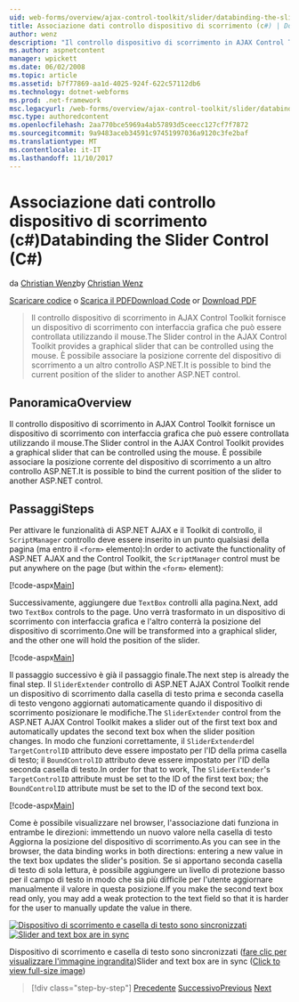 ```yaml
---
uid: web-forms/overview/ajax-control-toolkit/slider/databinding-the-slider-control-cs
title: Associazione dati controllo dispositivo di scorrimento (c#) | Documenti Microsoft
author: wenz
description: "Il controllo dispositivo di scorrimento in AJAX Control Toolkit fornisce un dispositivo di scorrimento con interfaccia grafica che può essere controllata utilizzando il mouse. È possibile associare la posizione corrente..."
ms.author: aspnetcontent
manager: wpickett
ms.date: 06/02/2008
ms.topic: article
ms.assetid: b7f77869-aa1d-4025-924f-622c57112db6
ms.technology: dotnet-webforms
ms.prod: .net-framework
msc.legacyurl: /web-forms/overview/ajax-control-toolkit/slider/databinding-the-slider-control-cs
msc.type: authoredcontent
ms.openlocfilehash: 2aa770bce5969a4ab57893d5ceecc127cf7f7872
ms.sourcegitcommit: 9a9483aceb34591c97451997036a9120c3fe2baf
ms.translationtype: MT
ms.contentlocale: it-IT
ms.lasthandoff: 11/10/2017
---
```

<a name="databinding-the-slider-control-c"></a><span data-ttu-id="7af81-104">Associazione dati controllo dispositivo di scorrimento (c#)</span><span class="sxs-lookup"><span data-stu-id="7af81-104">Databinding the Slider Control (C#)</span></span>
====================
<span data-ttu-id="7af81-105">da [Christian Wenz](https://github.com/wenz)</span><span class="sxs-lookup"><span data-stu-id="7af81-105">by [Christian Wenz](https://github.com/wenz)</span></span>

<span data-ttu-id="7af81-106">[Scaricare codice](http://download.microsoft.com/download/9/3/f/93f8daea-bebd-4821-833b-95205389c7d0/Slider0.cs.zip) o [Scarica il PDF](http://download.microsoft.com/download/2/d/c/2dc10e34-6983-41d4-9c08-f78f5387d32b/slider0CS.pdf)</span><span class="sxs-lookup"><span data-stu-id="7af81-106">[Download Code](http://download.microsoft.com/download/9/3/f/93f8daea-bebd-4821-833b-95205389c7d0/Slider0.cs.zip) or [Download PDF](http://download.microsoft.com/download/2/d/c/2dc10e34-6983-41d4-9c08-f78f5387d32b/slider0CS.pdf)</span></span>

> <span data-ttu-id="7af81-107">Il controllo dispositivo di scorrimento in AJAX Control Toolkit fornisce un dispositivo di scorrimento con interfaccia grafica che può essere controllata utilizzando il mouse.</span><span class="sxs-lookup"><span data-stu-id="7af81-107">The Slider control in the AJAX Control Toolkit provides a graphical slider that can be controlled using the mouse.</span></span> <span data-ttu-id="7af81-108">È possibile associare la posizione corrente del dispositivo di scorrimento a un altro controllo ASP.NET.</span><span class="sxs-lookup"><span data-stu-id="7af81-108">It is possible to bind the current position of the slider to another ASP.NET control.</span></span>


## <a name="overview"></a><span data-ttu-id="7af81-109">Panoramica</span><span class="sxs-lookup"><span data-stu-id="7af81-109">Overview</span></span>

<span data-ttu-id="7af81-110">Il controllo dispositivo di scorrimento in AJAX Control Toolkit fornisce un dispositivo di scorrimento con interfaccia grafica che può essere controllata utilizzando il mouse.</span><span class="sxs-lookup"><span data-stu-id="7af81-110">The Slider control in the AJAX Control Toolkit provides a graphical slider that can be controlled using the mouse.</span></span> <span data-ttu-id="7af81-111">È possibile associare la posizione corrente del dispositivo di scorrimento a un altro controllo ASP.NET.</span><span class="sxs-lookup"><span data-stu-id="7af81-111">It is possible to bind the current position of the slider to another ASP.NET control.</span></span>

## <a name="steps"></a><span data-ttu-id="7af81-112">Passaggi</span><span class="sxs-lookup"><span data-stu-id="7af81-112">Steps</span></span>

<span data-ttu-id="7af81-113">Per attivare le funzionalità di ASP.NET AJAX e il Toolkit di controllo, il `ScriptManager` controllo deve essere inserito in un punto qualsiasi della pagina (ma entro il `<form>` elemento):</span><span class="sxs-lookup"><span data-stu-id="7af81-113">In order to activate the functionality of ASP.NET AJAX and the Control Toolkit, the `ScriptManager` control must be put anywhere on the page (but within the `<form>` element):</span></span>

[!code-aspx[Main](databinding-the-slider-control-cs/samples/sample1.aspx)]

<span data-ttu-id="7af81-114">Successivamente, aggiungere due `TextBox` controlli alla pagina.</span><span class="sxs-lookup"><span data-stu-id="7af81-114">Next, add two `TextBox` controls to the page.</span></span> <span data-ttu-id="7af81-115">Uno verrà trasformato in un dispositivo di scorrimento con interfaccia grafica e l'altro conterrà la posizione del dispositivo di scorrimento.</span><span class="sxs-lookup"><span data-stu-id="7af81-115">One will be transformed into a graphical slider, and the other one will hold the position of the slider.</span></span>

[!code-aspx[Main](databinding-the-slider-control-cs/samples/sample2.aspx)]

<span data-ttu-id="7af81-116">Il passaggio successivo è già il passaggio finale.</span><span class="sxs-lookup"><span data-stu-id="7af81-116">The next step is already the final step.</span></span> <span data-ttu-id="7af81-117">Il `SliderExtender` controllo di ASP.NET AJAX Control Toolkit rende un dispositivo di scorrimento dalla casella di testo prima e seconda casella di testo vengono aggiornati automaticamente quando il dispositivo di scorrimento posizionare le modifiche.</span><span class="sxs-lookup"><span data-stu-id="7af81-117">The `SliderExtender` control from the ASP.NET AJAX Control Toolkit makes a slider out of the first text box and automatically updates the second text box when the slider position changes.</span></span> <span data-ttu-id="7af81-118">In modo che funzioni correttamente, il `SliderExtender`del `TargetControlID` attributo deve essere impostato per l'ID della prima casella di testo; il `BoundControlID` attributo deve essere impostato per l'ID della seconda casella di testo.</span><span class="sxs-lookup"><span data-stu-id="7af81-118">In order for that to work, The `SliderExtender`'s `TargetControlID` attribute must be set to the ID of the first text box; the `BoundControlID` attribute must be set to the ID of the second text box.</span></span>

[!code-aspx[Main](databinding-the-slider-control-cs/samples/sample3.aspx)]

<span data-ttu-id="7af81-119">Come è possibile visualizzare nel browser, l'associazione dati funziona in entrambe le direzioni: immettendo un nuovo valore nella casella di testo Aggiorna la posizione del dispositivo di scorrimento.</span><span class="sxs-lookup"><span data-stu-id="7af81-119">As you can see in the browser, the data binding works in both directions: entering a new value in the text box updates the slider's position.</span></span> <span data-ttu-id="7af81-120">Se si apportano seconda casella di testo di sola lettura, è possibile aggiungere un livello di protezione basso per il campo di testo in modo che sia più difficile per l'utente aggiornare manualmente il valore in questa posizione.</span><span class="sxs-lookup"><span data-stu-id="7af81-120">If you make the second text box read only, you may add a weak protection to the text field so that it is harder for the user to manually update the value in there.</span></span>


<span data-ttu-id="7af81-121">[![Dispositivo di scorrimento e casella di testo sono sincronizzati](databinding-the-slider-control-cs/_static/image2.png)](databinding-the-slider-control-cs/_static/image1.png)</span><span class="sxs-lookup"><span data-stu-id="7af81-121">[![Slider and text box are in sync](databinding-the-slider-control-cs/_static/image2.png)](databinding-the-slider-control-cs/_static/image1.png)</span></span>

<span data-ttu-id="7af81-122">Dispositivo di scorrimento e casella di testo sono sincronizzati ([fare clic per visualizzare l'immagine ingrandita](databinding-the-slider-control-cs/_static/image3.png))</span><span class="sxs-lookup"><span data-stu-id="7af81-122">Slider and text box are in sync ([Click to view full-size image](databinding-the-slider-control-cs/_static/image3.png))</span></span>

>[!div class="step-by-step"]
<span data-ttu-id="7af81-123">[Precedente](using-the-slider-control-with-auto-postback-cs.md)
[Successivo](using-the-slider-control-with-auto-postback-vb.md)</span><span class="sxs-lookup"><span data-stu-id="7af81-123">[Previous](using-the-slider-control-with-auto-postback-cs.md)
[Next](using-the-slider-control-with-auto-postback-vb.md)</span></span>
